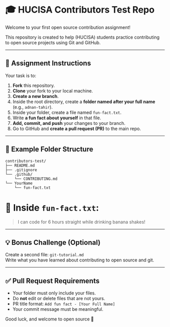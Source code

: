 # 🎓 HUCISA Contributors Test Repo

Welcome to your first open source contribution assignment!

This repository is created to help (HUCISA) students practice contributing to open source projects using Git and GitHub.

---

## 📘 Assignment Instructions

Your task is to:

1. **Fork** this repository.
2. **Clone** your fork to your local machine.
3. **Create a new branch**.
4. Inside the root directory, create a **folder named after your full name** (e.g., `adnan-tahir`).
5. Inside your folder, create a file named `fun-fact.txt`.
6. Write **a fun fact about yourself** in that file.
7. **Add, commit, and push** your changes to your branch.
8. Go to GitHub and **create a pull request (PR)** to the main repo.

---

## 🧪 Example Folder Structure

```
contributors-test/
├── README.md
├── .gitignore
└── .github/
    └── CONTRIBUTING.md
└── YourName
    └── fun-fact.txt

```
# 📄 Inside `fun-fact.txt`:

> I can code for 6 hours straight while drinking banana shakes!

---
## 💡 Bonus Challenge (Optional)

Create a second file: `git-tutorial.md`  
Write what you have learned about contributing to open source and git.

---

## ✅ Pull Request Requirements

- Your folder must only include your files.
- Do **not** edit or delete files that are not yours.
- PR title format: `Add fun fact - [Your Full Name]`
- Your commit message must be meaningful.

Good luck, and welcome to open source 🚀

